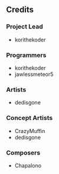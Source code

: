 ## Credits

### Project Lead
- korithekoder

### Programmers
- korithekoder
- jawlessmeteor5

### Artists
- dedisgone

### Concept Artists
- CrazyMuffin
- dedisgone

### Composers
- Chapalono

